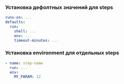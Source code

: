 ### Установка дефолтных значений для steps

```yaml
runs-on: ...
defaults:
  run:
    shell: ...
    env: ...
    timeout-minutes: ...
```


### Установка environment для отдельных steps

```yaml
- name: step-name
  run: ...
  env:
    MY_PARAM: 12
```
